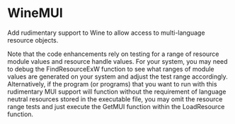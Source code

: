 # WineMUI
Add rudimentary support to Wine to allow access to multi-language resource objects.

Note that the code enhancements rely on testing for a range of resource module values and resource handle values.  For your system, you may need to debug the FindResourceExW function to see what ranges of module values are generated on your system and adjust the test range accordingly.  Alternatively, if the program (or programs) that you want to run with this rudimentary MUI support will function without the requirement of language neutral resources stored in the executable file, you may omit the resource range tests and just execute the GetMUI function within the LoadResource function.
